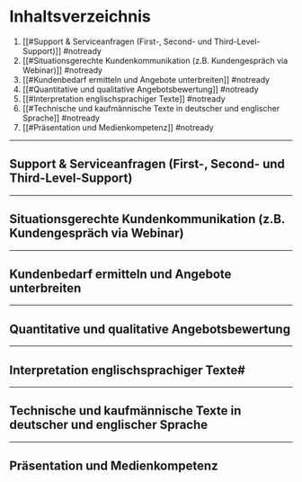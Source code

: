 # Inhaltsverzeichnis

1. [[#Support & Serviceanfragen (First-, Second- und Third-Level-Support)]] #notready 
2. [[#Situationsgerechte Kundenkommunikation (z.B. Kundengespräch via Webinar)]] #notready
3. [[#Kundenbedarf ermitteln und Angebote unterbreiten]] #notready
4. [[#Quantitative und qualitative Angebotsbewertung]] #notready 
5. [[#Interpretation englischsprachiger Texte]] #notready 
6. [[#Technische und kaufmännische Texte in deutscher und englischer Sprache]] #notready 
7. [[#Präsentation und Medienkompetenz]] #notready

---

## Support & Serviceanfragen (First-, Second- und Third-Level-Support)







---

## Situationsgerechte Kundenkommunikation (z.B. Kundengespräch via Webinar)






---

## Kundenbedarf ermitteln und Angebote unterbreiten







----

## Quantitative und qualitative Angebotsbewertung







---

## Interpretation englischsprachiger Texte#







---

## Technische und kaufmännische Texte in deutscher und englischer Sprache





---

## Präsentation und Medienkompetenz